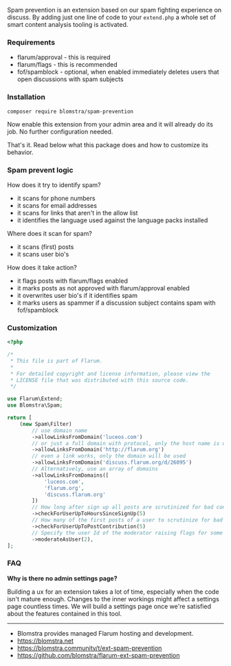 Spam prevention is an extension based on our spam fighting experience on discuss. By adding just one line of code to your `extend.php` a whole set of smart content analysis tooling is activated.

### Requirements

- flarum/approval - this is required
- flarum/flags - this is recommended
- fof/spamblock - optional, when enabled immediately deletes users that open discussions with spam subjects

### Installation

```
composer require blomstra/spam-prevention
```

Now enable this extension from your admin area and it will already do its job. No further configuration needed.

That's it. Read below what this package does and how to customize its behavior.

### Spam prevent logic

How does it try to identify spam?

- it scans for phone numbers
- it scans for email addresses
- it scans for links that aren't in the allow list
- it identifies the language used against the language packs installed

Where does it scan for spam?

- it scans (first) posts
- it scans user bio's

How does it take action?

- it flags posts with flarum/flags enabled
- it marks posts as not approved with flarum/approval enabled
- it overwrites user bio's if it identifies spam
- it marks users as spammer if a discussion subject contains spam with fof/spamblock

### Customization

```php
<?php

/*
 * This file is part of Flarum.
 *
 * For detailed copyright and license information, please view the
 * LICENSE file that was distributed with this source code.
 */

use Flarum\Extend;
use Blomstra\Spam;

return [
    (new Spam\Filter)
        // use domain name
        ->allowLinksFromDomain('luceos.com')
        // or just a full domain with protocol, only the host name is used
        ->allowLinksFromDomain('http://flarum.org')
        // even a link works, only the domain will be used
        ->allowLinksFromDomain('discuss.flarum.org/d/26095')
        // Alternatively, use an array of domains
        ->allowLinksFromDomains([
            'luceos.com',
            'flarum.org',
            'discuss.flarum.org'
        ])
        // How long after sign up all posts are scrutinized for bad content
        ->checkForUserUpToHoursSinceSignUp(5)
        // How many of the first posts of a user to scrutinize for bad content
        ->checkForUserUpToPostContribution(5)
        // Specify the user Id of the moderator raising flags for some actions, otherwise the first admin is used
        ->moderateAsUser(2),
];
```

### FAQ

__Why is there no admin settings page?__

Building a ux for an extension takes a lot of time, especially when the code isn't mature enough. Changes to the inner workings might affect a settings page countless times. We will build a settings page once we're satisfied about the features contained in this tool.

---

- Blomstra provides managed Flarum hosting and development.
- https://blomstra.net
- https://blomstra.community/t/ext-spam-prevention
- https://github.com/blomstra/flarum-ext-spam-prevention
